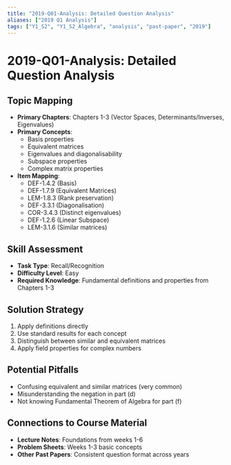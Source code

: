 ```yaml
---
title: "2019-Q01-Analysis: Detailed Question Analysis"
aliases: ["2019 Q1 Analysis"]
tags: ["Y1_S2", "Y1_S2_Algebra", "analysis", "past-paper", "2019"]
---
```


# 2019-Q01-Analysis: Detailed Question Analysis

## Topic Mapping
- **Primary Chapters**: Chapters 1-3 (Vector Spaces, Determinants/Inverses, Eigenvalues)
- **Primary Concepts**: 
  - Basis properties
  - Equivalent matrices
  - Eigenvalues and diagonalisability
  - Subspace properties
  - Complex matrix properties
- **Item Mapping**: 
  - DEF-1.4.2 (Basis)
  - DEF-1.7.9 (Equivalent Matrices)
  - LEM-1.8.3 (Rank preservation)
  - DEF-3.3.1 (Diagonalisation)
  - COR-3.4.3 (Distinct eigenvalues)
  - DEF-1.2.6 (Linear Subspace)
  - LEM-3.1.6 (Similar matrices)

## Skill Assessment
- **Task Type**: Recall/Recognition
- **Difficulty Level**: Easy
- **Required Knowledge**: Fundamental definitions and properties from Chapters 1-3

## Solution Strategy
1. Apply definitions directly
2. Use standard results for each concept
3. Distinguish between similar and equivalent matrices
4. Apply field properties for complex numbers

## Potential Pitfalls
- Confusing equivalent and similar matrices (very common)
- Misunderstanding the negation in part (d)
- Not knowing Fundamental Theorem of Algebra for part (f)

## Connections to Course Material
- **Lecture Notes**: Foundations from weeks 1-6
- **Problem Sheets**: Weeks 1-3 basic concepts
- **Other Past Papers**: Consistent question format across years